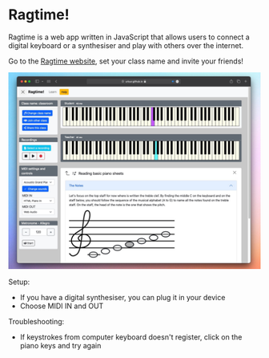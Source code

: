# Ragtime!

Ragtime is a web app written in JavaScript that allows users to connect a digital keyboard or a synthesiser and play with others over the internet.

Go to the [Ragtime website](https://urluur.github.io/ragtime), set your class name and invite your friends!

![screenshot](https://github.com/urluur/ragtime/blob/main/screenshot.jpg?raw=true)

Setup:
- If you have a digital synthesiser, you can plug it in your device
- Choose MIDI IN and OUT


Troubleshooting:
- If keystrokes from computer keyboard doesn't register, click on the piano keys and try again